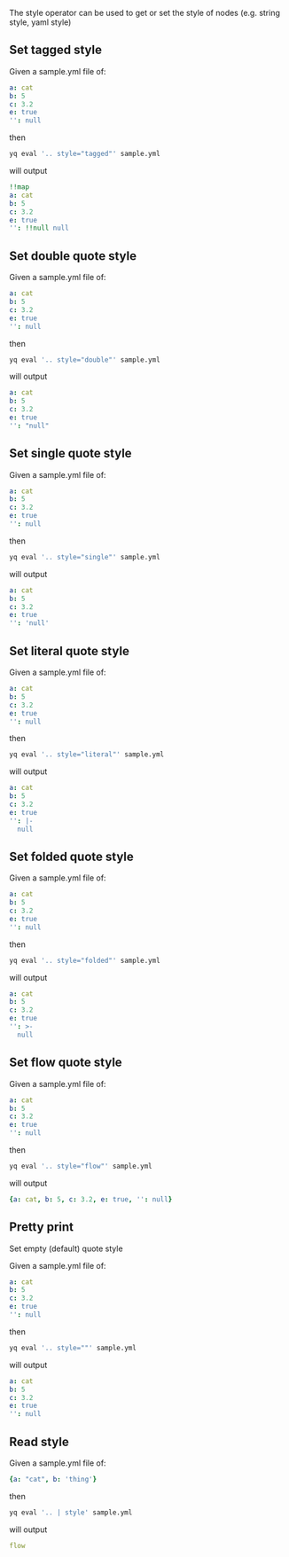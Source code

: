 The style operator can be used to get or set the style of nodes (e.g. string style, yaml style)
## Set tagged style
Given a sample.yml file of:
```yaml
a: cat
b: 5
c: 3.2
e: true
'': null
```
then
```bash
yq eval '.. style="tagged"' sample.yml
```
will output
```yaml
!!map
a: cat
b: 5
c: 3.2
e: true
'': !!null null
```

## Set double quote style
Given a sample.yml file of:
```yaml
a: cat
b: 5
c: 3.2
e: true
'': null
```
then
```bash
yq eval '.. style="double"' sample.yml
```
will output
```yaml
a: cat
b: 5
c: 3.2
e: true
'': "null"
```

## Set single quote style
Given a sample.yml file of:
```yaml
a: cat
b: 5
c: 3.2
e: true
'': null
```
then
```bash
yq eval '.. style="single"' sample.yml
```
will output
```yaml
a: cat
b: 5
c: 3.2
e: true
'': 'null'
```

## Set literal quote style
Given a sample.yml file of:
```yaml
a: cat
b: 5
c: 3.2
e: true
'': null
```
then
```bash
yq eval '.. style="literal"' sample.yml
```
will output
```yaml
a: cat
b: 5
c: 3.2
e: true
'': |-
  null
```

## Set folded quote style
Given a sample.yml file of:
```yaml
a: cat
b: 5
c: 3.2
e: true
'': null
```
then
```bash
yq eval '.. style="folded"' sample.yml
```
will output
```yaml
a: cat
b: 5
c: 3.2
e: true
'': >-
  null
```

## Set flow quote style
Given a sample.yml file of:
```yaml
a: cat
b: 5
c: 3.2
e: true
'': null
```
then
```bash
yq eval '.. style="flow"' sample.yml
```
will output
```yaml
{a: cat, b: 5, c: 3.2, e: true, '': null}
```

## Pretty print
Set empty (default) quote style

Given a sample.yml file of:
```yaml
a: cat
b: 5
c: 3.2
e: true
'': null
```
then
```bash
yq eval '.. style=""' sample.yml
```
will output
```yaml
a: cat
b: 5
c: 3.2
e: true
'': null
```

## Read style
Given a sample.yml file of:
```yaml
{a: "cat", b: 'thing'}
```
then
```bash
yq eval '.. | style' sample.yml
```
will output
```yaml
flow

```

